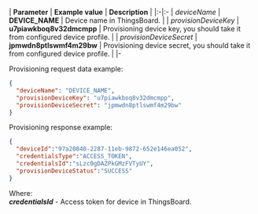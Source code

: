 | **Parameter**             | **Example value**                            | **Description**                                                                |
|:-|:-
| *deviceName*              | **DEVICE_NAME**                              | Device name in ThingsBoard.                                                    |
| *provisionDeviceKey*      | **u7piawkboq8v32dmcmpp**                     | Provisioning device key, you should take it from configured device profile.    |
| *provisionDeviceSecret*   | **jpmwdn8ptlswmf4m29bw**                     | Provisioning device secret, you should take it from configured device profile. | 
|-

Provisioning request data example:
 
```json
{
  "deviceName": "DEVICE_NAME",
  "provisionDeviceKey": "u7piawkboq8v32dmcmpp",
  "provisionDeviceSecret": "jpmwdn8ptlswmf4m29bw"
}
```

Provisioning response example:

```json
{
  "deviceId":"97a20840-2287-11eb-9872-652e146ea052",
  "credentialsType":"ACCESS_TOKEN",
  "credentialsId":"sLzc0gDAZPkGMzFVTyUY",
  "provisionDeviceStatus":"SUCCESS"
}
```

Where:  
***credentialsId*** - Access token for device in ThingsBoard.  